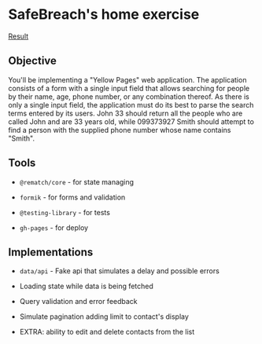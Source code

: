 # SafeBreach's home exercise

[Result](https://vivinigri.github.io/safe-breach-exercise/)
## Objective

You'll be implementing a "Yellow Pages" web application. The application consists of a form with a single input field that allows searching for people by their name, age, phone number, or any combination thereof. As there is only a single input field, the application must do its best to parse the search terms entered by its users. John 33 should return all the people who are called John and are 33 years old, while 099373927 Smith should attempt to find a person with the supplied phone number whose name contains "Smith".

## Tools

* `@rematch/core` - for state managing

* `formik` - for forms and validation

* `@testing-library` - for tests

* `gh-pages` - for deploy

## Implementations

* `data/api` - Fake api that simulates a delay and possible errors

* Loading state while data is being fetched

* Query validation and error feedback

* Simulate pagination adding limit to contact's display

* EXTRA: ability to edit and delete contacts from the list